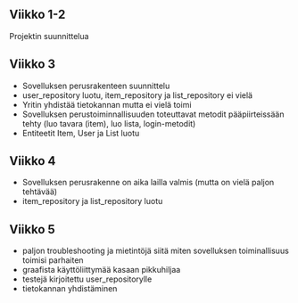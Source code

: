 ## Viikko 1-2
Projektin suunnittelua

## Viikko 3
- Sovelluksen perusrakenteen suunnittelu
- user_repository luotu, item_repository ja list_repository ei vielä
- Yritin yhdistää tietokannan mutta ei vielä toimi
- Sovelluksen perustoiminnallisuuden toteuttavat metodit pääpiirteissään tehty (luo tavara (item), luo lista, login-metodit)
- Entiteetit Item, User ja List luotu

## Viikko 4
- Sovelluksen perusrakenne on aika lailla valmis (mutta on vielä paljon tehtävää)
- item_repository ja list_repository luotu

## Viikko 5
- paljon troubleshooting ja mietintöjä siitä miten sovelluksen toiminallisuus toimisi parhaiten
- graafista käyttöliittymää kasaan pikkuhiljaa
- testejä kirjoitettu user_repositorylle
- tietokannan yhdistäminen

